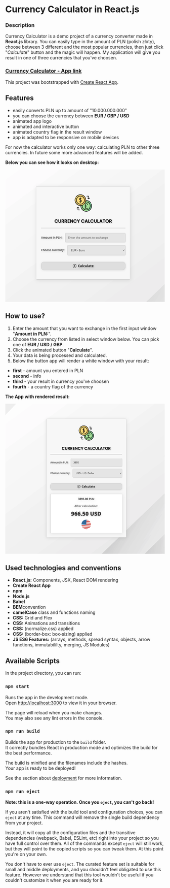 # Currency Calculator in React.js

### **Description**

Currency Calculator is a demo project of a currency converter made in **React.js** library. You can easily type in the amount of PLN (polish złoty), choose between 3 different and the most popular currencies, then just click "*Calculat*e" button and the magic will happen. My application will give you result in one of three currencies that you've choosen.

### **[Currency Calculator - App link](https://traczoskar.github.io/currency_calculator_react/)**

This project was bootstrapped with [Create React App](https://github.com/facebook/create-react-app).

## Features

- easily converts PLN up to amount of "10.000.000.000"
- you can choose the currency between **EUR / GBP / USD**
- animated app logo
- animated and interactive button
- animated country flag in the result window
- app is adapted to be responsive on mobile devices

For now the calculator works only one way: calculating PLN to other three currencies. In future some more advanced features will be added.

**Below you can see how it looks on desktop:**

![App design](/app_start.png)

## How to use?

1. Enter the amount that you want to exchange in the first input window "**Amount in PLN:**".
2. Choose the currency from listed in select window below. You can pick one of **EUR / USD / GBP**.
3. Click the animated button "**Calculate**".
4. Your data is being processed and calculated.
5. Below the button app will render a white window with your result:

- **first** - amount you entered in PLN
- **second** - info
- **third** - your result in currency you've choosen
- **fourth** - a country flag of the currency

**The App with rendered result:**

![App design](/app_working.png)

## Used technologies and conventions

- **React.js:** Components, JSX, React DOM rendering
- **Create React App**
- **npm**
- **Node.js**
- **Babel**
- **BEM**convention
- **camelCase** class and functions naming
- **CSS:** Grid and Flex
- **CSS:** Animations and transitions
- **CSS:** (normalize.css) applied
- **CSS:** (border-box: box-sizing) applied
- **JS ES6 Features:** (arrays, methods, spread syntax, objects, arrow functions, immutabililty, merging, JS Modules)

## Available Scripts

In the project directory, you can run:

### `npm start`

Runs the app in the development mode.\
Open [http://localhost:3000](http://localhost:3000) to view it in your browser.

The page will reload when you make changes.\
You may also see any lint errors in the console.

### `npm run build`

Builds the app for production to the `build` folder.\
It correctly bundles React in production mode and optimizes the build for the best performance.

The build is minified and the filenames include the hashes.\
Your app is ready to be deployed!

See the section about [deployment](https://facebook.github.io/create-react-app/docs/deployment) for more information.

### `npm run eject`

**Note: this is a one-way operation. Once you `eject`, you can't go back!**

If you aren't satisfied with the build tool and configuration choices, you can `eject` at any time. This command will remove the single build dependency from your project.

Instead, it will copy all the configuration files and the transitive dependencies (webpack, Babel, ESLint, etc) right into your project so you have full control over them. All of the commands except `eject` will still work, but they will point to the copied scripts so you can tweak them. At this point you're on your own.

You don't have to ever use `eject`. The curated feature set is suitable for small and middle deployments, and you shouldn't feel obligated to use this feature. However we understand that this tool wouldn't be useful if you couldn't customize it when you are ready for it.
